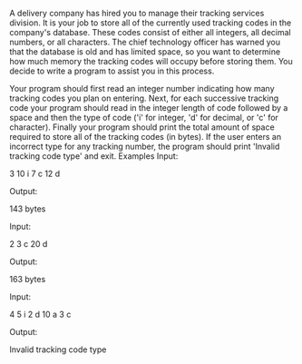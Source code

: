 A delivery company has hired you to manage their tracking services division. It is your job to store all of the currently used tracking codes in the company's database. These codes consist of either all integers, all decimal numbers, or all characters. The chief technology officer has warned you that the database is old and has limited space, so you want to determine how much memory the tracking codes will occupy before storing them. You decide to write a program to assist you in this process. 

Your program should first read an integer number indicating how many tracking codes you plan on entering. Next, for each successive tracking code your program should read in the integer length of code followed by a space and then the type of code ('i' for integer, 'd' for decimal, or 'c' for character). Finally your program should print the total amount of space required to store all of the tracking codes (in bytes). If the user enters an incorrect type for any tracking number, the program should print 'Invalid tracking code type' and exit.
Examples
Input:

3
10 i
7 c
12 d 

Output:

143 bytes

 
Input:

2
3 c
20 d

Output:

163 bytes

 
Input:

4
5 i
2 d
10 a
3 c

Output:

Invalid tracking code type 